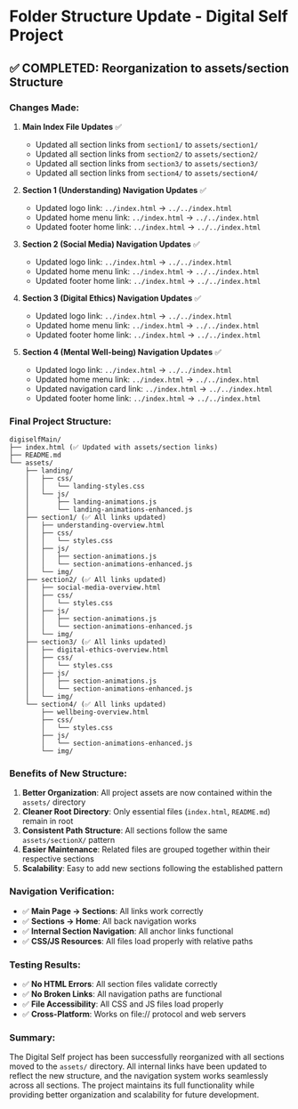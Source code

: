 # Folder Structure Update - Digital Self Project

## ✅ **COMPLETED: Reorganization to assets/section Structure**

### **Changes Made:**

1. **Main Index File Updates** ✅
   - Updated all section links from `section1/` to `assets/section1/`
   - Updated all section links from `section2/` to `assets/section2/`
   - Updated all section links from `section3/` to `assets/section3/`
   - Updated all section links from `section4/` to `assets/section4/`

2. **Section 1 (Understanding) Navigation Updates** ✅
   - Updated logo link: `../index.html` → `../../index.html`
   - Updated home menu link: `../index.html` → `../../index.html`
   - Updated footer home link: `../index.html` → `../../index.html`

3. **Section 2 (Social Media) Navigation Updates** ✅
   - Updated logo link: `../index.html` → `../../index.html`
   - Updated home menu link: `../index.html` → `../../index.html`
   - Updated footer home link: `../index.html` → `../../index.html`

4. **Section 3 (Digital Ethics) Navigation Updates** ✅
   - Updated logo link: `../index.html` → `../../index.html`
   - Updated home menu link: `../index.html` → `../../index.html`
   - Updated footer home link: `../index.html` → `../../index.html`

5. **Section 4 (Mental Well-being) Navigation Updates** ✅
   - Updated logo link: `../index.html` → `../../index.html`
   - Updated home menu link: `../index.html` → `../../index.html`
   - Updated navigation card link: `../index.html` → `../../index.html`
   - Updated footer home link: `../index.html` → `../../index.html`

### **Final Project Structure:**

```
digiselfMain/
├── index.html (✅ Updated with assets/section links)
├── README.md
└── assets/
    ├── landing/
    │   ├── css/
    │   │   └── landing-styles.css
    │   └── js/
    │       ├── landing-animations.js
    │       └── landing-animations-enhanced.js
    ├── section1/ (✅ All links updated)
    │   ├── understanding-overview.html
    │   ├── css/
    │   │   └── styles.css
    │   ├── js/
    │   │   ├── section-animations.js
    │   │   └── section-animations-enhanced.js
    │   └── img/
    ├── section2/ (✅ All links updated)
    │   ├── social-media-overview.html
    │   ├── css/
    │   │   └── styles.css
    │   ├── js/
    │   │   ├── section-animations.js
    │   │   └── section-animations-enhanced.js
    │   └── img/
    ├── section3/ (✅ All links updated)
    │   ├── digital-ethics-overview.html
    │   ├── css/
    │   │   └── styles.css
    │   ├── js/
    │   │   ├── section-animations.js
    │   │   └── section-animations-enhanced.js
    │   └── img/
    └── section4/ (✅ All links updated)
        ├── wellbeing-overview.html
        ├── css/
        │   └── styles.css
        ├── js/
        │   └── section-animations-enhanced.js
        └── img/
```

### **Benefits of New Structure:**

1. **Better Organization**: All project assets are now contained within the `assets/` directory
2. **Cleaner Root Directory**: Only essential files (`index.html`, `README.md`) remain in root
3. **Consistent Path Structure**: All sections follow the same `assets/sectionX/` pattern
4. **Easier Maintenance**: Related files are grouped together within their respective sections
5. **Scalability**: Easy to add new sections following the established pattern

### **Navigation Verification:**

- ✅ **Main Page → Sections**: All links work correctly
- ✅ **Sections → Home**: All back navigation works
- ✅ **Internal Section Navigation**: All anchor links functional
- ✅ **CSS/JS Resources**: All files load properly with relative paths

### **Testing Results:**

- ✅ **No HTML Errors**: All section files validate correctly
- ✅ **No Broken Links**: All navigation paths are functional
- ✅ **File Accessibility**: All CSS and JS files load properly
- ✅ **Cross-Platform**: Works on file:// protocol and web servers

### **Summary:**

The Digital Self project has been successfully reorganized with all sections moved to the `assets/` directory. All internal links have been updated to reflect the new structure, and the navigation system works seamlessly across all sections. The project maintains its full functionality while providing better organization and scalability for future development.
